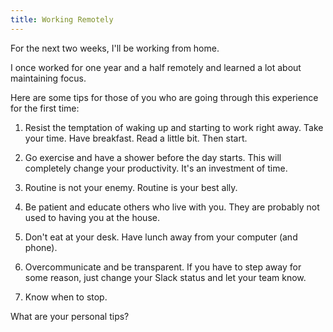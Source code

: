 ```yaml
---
title: Working Remotely
---
```


For the next two weeks, I'll be working from home.

I once worked for one year and a half remotely and learned a lot about maintaining focus.

Here are some tips for those of you who are going through this experience for the first time:

1. Resist the temptation of waking up and starting to work right away. Take your time. Have breakfast. Read a little bit. Then start.

2. Go exercise and have a shower before the day starts. This will completely change your productivity. It's an investment of time.

3. Routine is not your enemy. Routine is your best ally.

4. Be patient and educate others who live with you. They are probably not used to having you at the house.

5. Don't eat at your desk. Have lunch away from your computer (and phone).

6. Overcommunicate and be transparent. If you have to step away for some reason, just change your Slack status and let your team know.

7. Know when to stop.

What are your personal tips?
